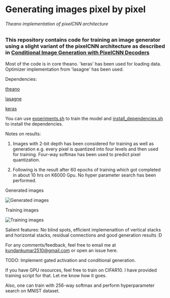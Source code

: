 # Generating images pixel by pixel
###### Theano implementation of pixelCNN architecture
### This repository contains code for training an image generator using a slight variant of the pixelCNN architecture as described in [Conditional Image Generation with PixelCNN Decoders](https://arxiv.org/abs/1606.05328)

Most of the code is in core theano. 'keras' has been used for loading data. Optimizer implementation from 'lasagne' has been used.

Dependencies:

[theano](http://deeplearning.net/software/theano/install.html)

[lasagne](http://lasagne.readthedocs.io/en/latest/user/installation.html)

[keras](http://keras.io/#getting-started-30-seconds-to-keras)

You can use [experiments.sh](experiments.sh) to train the model and [install_dependencies.sh](install_dependencies.sh) to install the dependencies.

Notes on results:

1. Images with 2-bit depth has been considered for training as well as generation e.g. every pixel is quantized into four levels and then used for training. Four-way softmax has been used to predict pixel quantization.

2. Following is the result after 60 epochs of training which got completed in about 10 hrs on K6000 Gpu. No hyper parameter search has been performed. 

Generated images

![Generated images](output/generated_only_images.jpg)

Training images

![Training images](output/training_images.jpg)




Salient features: No blind spots, efficient implemenattion of vertical stacks and horizontal stacks, residual connections and good generation results :D


For any comments/feedback, feel free to email me at kundankumar2510@gmail.com or open an issue here.

TODO: Implement gated activation and conditional generation.

If you have GPU resources, feel free to train on CIFAR10. I have provided training script for that. Let me know how it goes.
Also, one can train with 256-way softmax and perform hyperparameter search on MNIST dataset.
